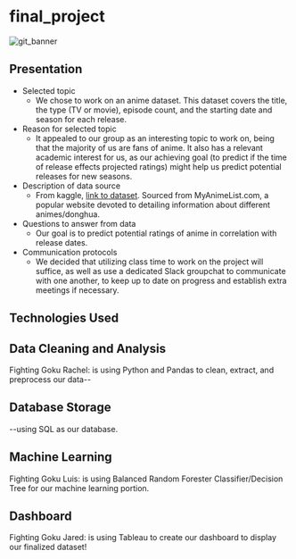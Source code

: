 # final_project

![git_banner](gitbanner.png)

## Presentation

* Selected topic
  - We chose to work on an anime dataset. This dataset covers the title, the type (TV or movie), episode count, and the starting date and season for each release.
* Reason for selected topic
  - It appealed to our group as an interesting topic to work on, being that the majority of us are fans of anime. It also has a relevant academic interest for us, as our achieving goal (to predict if the time of release effects projected ratings) might help us predict potential releases for new seasons.
* Description of data source
  - From kaggle, [link to dataset](https://www.kaggle.com/datasets/andreuvallhernndez/myanimelist). Sourced from MyAnimeList.com, a popular website devoted to detailing information about different animes/donghua.
* Questions to answer from data
  - Our goal is to predict potential ratings of anime in correlation with release dates.
* Communication protocols
  - We decided that utilizing class time to work on the project will suffice, as well as use a dedicated Slack groupchat to communicate with one another, to keep up to date on progress and establish extra meetings if necessary.


## Technologies Used

## Data Cleaning and Analysis
Fighting Goku Rachel: is using Python and Pandas to clean, extract, and preprocess our data--

## Database Storage
--using SQL as our database.

## Machine Learning
Fighting Goku Luis: is using Balanced Random Forester Classifier/Decision Tree for our machine learning portion.

## Dashboard
Fighting Goku Jared: is using Tableau to create our dashboard to display our finalized dataset!


